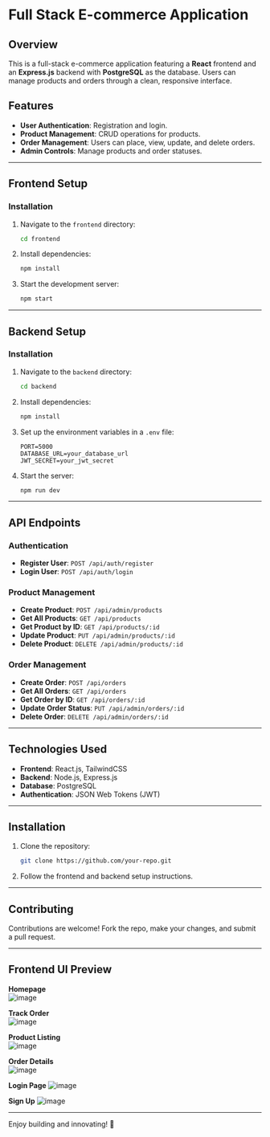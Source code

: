 
# Full Stack E-commerce Application

## Overview
This is a full-stack e-commerce application featuring a **React** frontend and an **Express.js** backend with **PostgreSQL** as the database. Users can manage products and orders through a clean, responsive interface.

## Features
- **User Authentication**: Registration and login.
- **Product Management**: CRUD operations for products.
- **Order Management**: Users can place, view, update, and delete orders.
- **Admin Controls**: Manage products and order statuses.

---

## Frontend Setup

### Installation
1. Navigate to the `frontend` directory:
   ```bash
   cd frontend
   ```
2. Install dependencies:
   ```bash
   npm install
   ```
3. Start the development server:
   ```bash
   npm start
   ```

--- 

## Backend Setup

### Installation
1. Navigate to the `backend` directory:
   ```bash
   cd backend
   ```
2. Install dependencies:
   ```bash
   npm install
   ```
3. Set up the environment variables in a `.env` file:
   ```
   PORT=5000
   DATABASE_URL=your_database_url
   JWT_SECRET=your_jwt_secret
   ```
4. Start the server:
   ```bash
   npm run dev
   ```

---

## API Endpoints

### Authentication
- **Register User**: `POST /api/auth/register`
- **Login User**: `POST /api/auth/login`

### Product Management
- **Create Product**: `POST /api/admin/products`
- **Get All Products**: `GET /api/products`
- **Get Product by ID**: `GET /api/products/:id`
- **Update Product**: `PUT /api/admin/products/:id`
- **Delete Product**: `DELETE /api/admin/products/:id`

### Order Management
- **Create Order**: `POST /api/orders`
- **Get All Orders**: `GET /api/orders`
- **Get Order by ID**: `GET /api/orders/:id`
- **Update Order Status**: `PUT /api/admin/orders/:id`
- **Delete Order**: `DELETE /api/admin/orders/:id`

---

## Technologies Used
- **Frontend**: React.js, TailwindCSS
- **Backend**: Node.js, Express.js
- **Database**: PostgreSQL
- **Authentication**: JSON Web Tokens (JWT)

---

## Installation

1. Clone the repository:
   ```bash
   git clone https://github.com/your-repo.git
   ```
2. Follow the frontend and backend setup instructions.

---

## Contributing
Contributions are welcome! Fork the repo, make your changes, and submit a pull request.

---

## Frontend UI Preview

**Homepage**  
![image](https://github.com/user-attachments/assets/fefdefd8-ca5c-4b91-bec9-de2732cc3618)

**Track Order**  
![image](https://github.com/user-attachments/assets/fd8f4026-e5fc-4342-a1a1-45fb8fb24666)


**Product Listing**  
![image](https://github.com/user-attachments/assets/e6368066-1ac8-4a6c-b933-100a573728bd)

**Order Details**  
![image](https://github.com/user-attachments/assets/710511ef-4864-4126-98aa-8555b439a812)

**Login Page**
![image](https://github.com/user-attachments/assets/e9896478-24d4-4ca4-afd1-1fcbfe6ab306)

**Sign Up**
![image](https://github.com/user-attachments/assets/1d37aaac-e14f-48f6-b2b7-9d4a5971821a)



---

Enjoy building and innovating! 🚀
